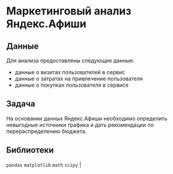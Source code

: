 # Маркетинговый анализ Яндекс.Афиши
## Данные
Для анализа предоставлены следующие данные:
- данные о визитах пользователей в сервис 
- данные о затратах на привлечение пользователя
- данные о покупках пользователя в сервисе

## Задача
На основании данных Яндекс.Афиши необходимо определить невыгодные источники трафика и дать рекомендации по перераспределению бюджета.

## Библиотеки
`pandas` `matplotlib` `math` `scipy` |






